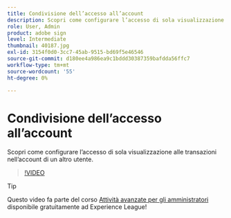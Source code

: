 ```yaml
---
title: Condivisione dell’accesso all’account
description: Scopri come configurare l’accesso di sola visualizzazione alle transazioni nell’account di un altro utente
role: User, Admin
product: adobe sign
level: Intermediate
thumbnail: 40187.jpg
exl-id: 3154f0d0-3cc7-45ab-9515-bd69f5e46546
source-git-commit: d180ee4a986ea9c1bddd30387359bafdda56ffc7
workflow-type: tm+mt
source-wordcount: '55'
ht-degree: 0%

---
```


# Condivisione dell’accesso all’account

Scopri come configurare l’accesso di sola visualizzazione alle transazioni nell’account di un altro utente.

>[!VIDEO](https://video.tv.adobe.com/v/40187?hidetitle=true)

>[!TIP]
>
>Questo video fa parte del corso [Attività avanzate per gli amministratori](https://experienceleague.adobe.com/?recommended=Sign-A-1-2020.1) disponibile gratuitamente ad Experience League!
